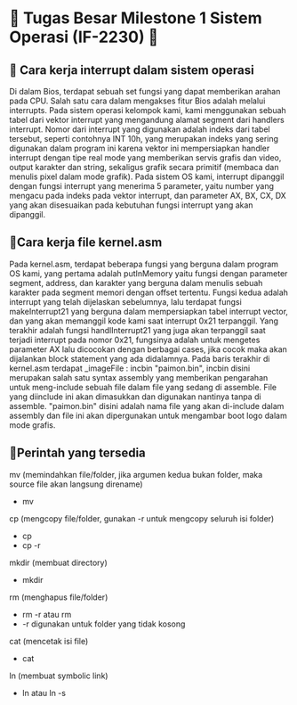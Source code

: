 # 🔗 Tugas Besar Milestone 1 Sistem Operasi (IF-2230) 🔗

## 🔑 Cara kerja interrupt dalam sistem operasi

  Di dalam Bios, terdapat sebuah set fungsi yang dapat memberikan arahan pada CPU. Salah satu cara dalam mengakses fitur Bios adalah melalui interrupts. Pada sistem operasi kelompok kami, kami menggunakan sebuah tabel dari vektor interrupt yang mengandung alamat segment dari handlers interrupt. Nomor dari interrupt yang digunakan adalah indeks dari tabel tersebut, seperti contohnya INT 10h, yang merupakan indeks yang sering digunakan dalam program ini karena vektor ini mempersiapkan handler interrupt dengan tipe real mode yang memberikan servis grafis dan video, output karakter dan string, sekaligus grafik secara primitif (membaca dan menulis pixel dalam mode grafik). Pada sistem OS kami, interrupt dipanggil dengan fungsi interrupt yang menerima 5 parameter, yaitu number yang mengacu pada indeks pada vektor interrupt, dan parameter AX, BX, CX, DX yang akan disesuaikan pada kebutuhan fungsi interrupt yang akan dipanggil.


## 🔑Cara kerja file kernel.asm

  Pada kernel.asm, terdapat beberapa fungsi yang berguna dalam program OS kami, yang pertama adalah putInMemory yaitu fungsi dengan parameter segment, address, dan karakter yang berguna dalam  menulis sebuah karakter pada segment memori dengan offset tertentu. Fungsi kedua adalah interrupt yang telah dijelaskan sebelumnya, lalu terdapat fungsi makeInterrupt21 yang berguna dalam mempersiapkan tabel interrupt vector, dan yang akan memanggil kode kami saat interrupt 0x21 terpanggil. Yang terakhir adalah fungsi handlInterrupt21 yang juga akan terpanggil saat terjadi interrupt pada nomor 0x21, fungsinya adalah untuk mengetes parameter AX lalu dicocokan dengan berbagai cases, jika cocok maka akan dijalankan block statement yang ada didalamnya. Pada baris terakhir di kernel.asm terdapat _imageFile : incbin "paimon.bin", incbin disini merupakan salah satu syntax assembly yang memberikan pengarahan untuk meng-include sebuah file dalam file yang sedang di assemble. File yang diinclude ini akan dimasukkan dan digunakan nantinya tanpa di assemble. "paimon.bin" disini adalah nama file yang akan di-include dalam assembly dan file ini akan dipergunakan untuk mengambar boot logo dalam mode grafis.  

## 🔑Perintah yang tersedia

mv (memindahkan file/folder, jika argumen kedua bukan folder, maka source file akan langsung direname)
<ul>
  <li> mv <sourcefile> <targetfolder/targetfilepath> </li>
</ul>
cp (mengcopy file/folder, gunakan -r untuk mengcopy seluruh isi folder)
<ul>
  <li> cp <sourcefile> <targetfolder/nama file> </li>
  <li> cp -r <sourcefolder> <targetfolder> </li>  
</ul>
mkdir (membuat directory)
<ul>
  <li> mkdir <foldername> </li>
</ul>
rm (menghapus file/folder)
<ul>
  <li> rm -r <foldername> atau rm <foldername/filename> </li>
  <li> -r digunakan untuk folder yang tidak kosong </li>
</ul>
cat (mencetak isi file)
<ul>
  <li> cat <filepath> </li>
</ul>
ln (membuat symbolic link)
<ul>
  <li> ln <sourcefilepath> <targetfilepath> atau ln -s <sourcefilepath> <targetfilepath> </li>
</ul>
    
